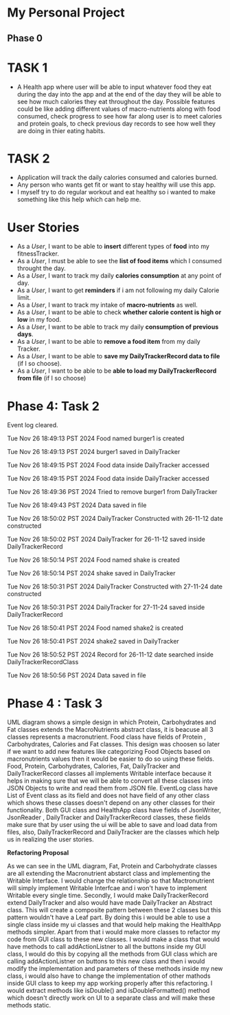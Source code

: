 # My Personal Project

## Phase 0
  
# TASK 1

- A Health app where user will be able to input whatever food they eat during the day into the app and at the end of the day they will be able to see how much calories they 
eat throughout the day. Possible features could be like adding different values of macro-nutrients along with food consumed, check progress to see how far along user is to meet calories and protein goals, to check previous day records to see how well they are doing in thier eating habits.

# TASK 2

- Application will track the daily calories consumed and calories burned.
- Any person who wants get fit or want to stay healthy will use this app.
- I myself try to do regular workout and eat healthy so i wanted to make something like this help which can help me.

# User Stories

- As a *User*, I want to be able to **insert** different types of **food** into my fitnessTracker.
- As a *User*, I must be able to see the **list of food items** which I consumed throught the day.
- As a *User*, I want to track my daily **calories consumption** at any point of day.
- As a *User*, I want to get **reminders** if i am not following my daily Calorie limit.
- As a *User*, I want to track my intake of **macro-nutrients** as well.
- As a *User*, I want to be able to check **whether calorie content is high or low** in my food.
- As a *User*, I want to be able to track my daily **consumption of previous days**.
- As a *User*, I want to be able to **remove a food item** from my daily Tracker.
- As a *User*, I want to be able to **save my DailyTrackerRecord data to file** (if I so choose).
- As a *User*, I want to be able to be **able to load my DailyTrackerRecord from file** (if I so choose)

# Phase 4: Task 2

Event log cleared.

Tue Nov 26 18:49:13 PST 2024
Food named burger1 is created

Tue Nov 26 18:49:13 PST 2024
burger1 saved in DailyTracker

Tue Nov 26 18:49:15 PST 2024
Food data inside DailyTracker accessed

Tue Nov 26 18:49:15 PST 2024
Food data inside DailyTracker accessed

Tue Nov 26 18:49:36 PST 2024
Tried to remove burger1 from DailyTracker

Tue Nov 26 18:49:43 PST 2024
Data saved in file

Tue Nov 26 18:50:02 PST 2024
DailyTracker Constructed with 26-11-12 date constructed

Tue Nov 26 18:50:02 PST 2024
DailyTracker for 26-11-12 saved inside DailyTrackerRecord 

Tue Nov 26 18:50:14 PST 2024
Food named shake is created

Tue Nov 26 18:50:14 PST 2024
shake saved in DailyTracker

Tue Nov 26 18:50:31 PST 2024
DailyTracker Constructed with 27-11-24 date constructed

Tue Nov 26 18:50:31 PST 2024
DailyTracker for 27-11-24 saved inside DailyTrackerRecord 

Tue Nov 26 18:50:41 PST 2024
Food named shake2 is created

Tue Nov 26 18:50:41 PST 2024
shake2 saved in DailyTracker

Tue Nov 26 18:50:52 PST 2024
Record for 26-11-12 date searched inside DailyTrackerRecordClass

Tue Nov 26 18:50:56 PST 2024
Data saved in file

# Phase 4 : Task 3

UML diagram shows a simple design in which Protein, Carbohydrates and Fat classes extends the MacroNutrients abstract class, it is beacuse all 3 classes represents a macronutrient. 
Food class have fields of Protein , Carbohydrates, Calories and Fat classes. This design was choosen so later if we want to add new features like categorizing Food Objects based on macronutrients values then it would be easier to do so using these fields. Food, Protein, Carbohydrates, Calories, Fat, DailyTracker and DailyTrackerRecord classes all implements Writable interface because it helps in making sure that we will be able to convert all these classes into JSON Objects to write and read them from JSON file. EventLog class have List of Event class as its field and does not have field of any other class which shows these classes doesn't depend on any other classes for their functionality. Both GUI class and HealthApp class have fields of JsonWriter, JsonReader , DailyTracker and DailyTrackerRecord classes, these fields make sure that by user using the ui will be able to save and load data from files, also, DailyTrackerRecord and DailyTracker are the classes which help us in realizing the user stories.

**Refactoring Proposal**

As we can see in the UML diagram, Fat, Protein and Carbohydrate classes are all extending the Macronutrient abstarct class and implementing the Writable Interface. I would change the relationship so that Mactronutrient will simply implement Writable Interfcae and i won't have to implement Writable every single time. 
Secondly, I would make DailyTrackerRecord extend DailyTracker and also would have made DailyTracker an Abstract class. This will create a composite pattern between these 2 classes but this pattern wouldn't have a Leaf part. By doing this i would be able to use a single class inside my ui classes and that would help making the HealthApp methods simpler.
Apart from that i would make more classes to refactor my code from GUI class to these new classes. I would make a class that would have methods to call addActionListner to all the buttons inside my GUI class, I would do this by copying all the methods from GUI class which are calling addActionListner on buttons to this new class and then i would modify the implementation and parameters of these methods inside my new class, i would also have to change the implementation of other mathods inside GUI class to keep my app working properly after this refactoring. 
I would extract methods like isDouble() and isDoubleFormatted() method which doesn't directly work on UI to a separate class and will make these methods static.